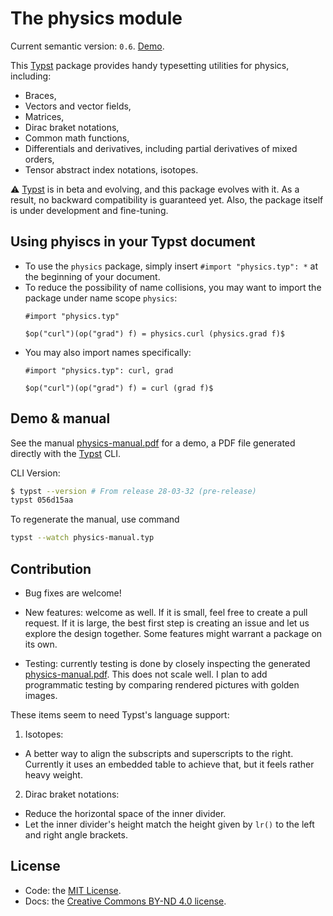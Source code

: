 # The physics module

Current semantic version: `0.6`. [Demo](physics-manual.pdf).

This [Typst](https://typst.app) package provides handy typesetting utilities for
physics, including:
* Braces,
* Vectors and vector fields,
* Matrices,
* Dirac braket notations,
* Common math functions,
* Differentials and derivatives, including partial derivatives of mixed orders,
* Tensor abstract index notations, isotopes.

:warning: [Typst](https://typst.app) is in beta and evolving, and this package
evolves with it. As a result, no backward compatibility is guaranteed yet. Also,
the package itself is under development and fine-tuning.

## Using phyiscs in your Typst document

* To use the `physics` package, simply insert `#import "physics.typ": *` at the
beginning of your document.
* To reduce the possibility of name collisions, you may want to import the
package under name scope `physics`:
  ```
  #import "physics.typ"

  $op("curl")(op("grad") f) = physics.curl (physics.grad f)$
  ```
* You may also import names specifically:
  ```
  #import "physics.typ": curl, grad

  $op("curl")(op("grad") f) = curl (grad f)$
  ```

## Demo & manual

See the manual [physics-manual.pdf](physics-manual.pdf) for a demo, a PDF file
generated directly with the [Typst](https://typst.app) CLI.

CLI Version:

```sh
$ typst --version # From release 28-03-32 (pre-release)
typst 056d15aa
```

To regenerate the manual, use command

```sh
typst --watch physics-manual.typ
```

## Contribution

* Bug fixes are welcome!

* New features: welcome as well. If it is small, feel free to create a pull
request. If it is large, the best first step is creating an issue and let us
explore the design together. Some features might warrant a package on its own.

* Testing: currently testing is done by closely inspecting the generated
[physics-manual.pdf](physics-manual.pdf). This does not scale well. I plan to add programmatic
testing by comparing rendered pictures with golden images.

These items seem to need Typst's language support:

1. Isotopes:
  * A better way to align the subscripts and superscripts to the right.
  Currently it uses an embedded table to achieve that, but it feels rather
  heavy weight.
2. Dirac braket notations:
  * Reduce the horizontal space of the inner divider.
  * Let the inner divider's height match the height given by `lr()` to the left
  and right angle brackets.

## License

* Code: the [MIT License](LICENSE.txt).
* Docs: the [Creative Commons BY-ND 4.0 license](https://creativecommons.org/licenses/by-nd/4.0/).
